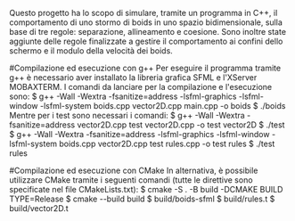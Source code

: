 Questo progetto ha lo scopo di simulare, tramite un programma in C++, il comportamento di
uno stormo di boids in uno spazio bidimensionale, sulla base di tre regole: separazione, allineamento
e coesione. Sono inoltre state aggiunte delle regole finalizzate a gestire il comportamento ai confini
dello schermo e il modulo della velocità dei boids.

#Compilazione ed esecuzione con g++
Per eseguire il programma tramite g++ è necessario aver installato la libreria grafica SFML e l'XServer MOBAXTERM.
I comandi da lanciare per la compilazione e l'esecuzione sono:
$ g++ -Wall -Wextra -fsanitize=address -lsfml-graphics -lsfml-window -lsfml-system
boids.cpp vector2D.cpp main.cpp -o boids
$ ./boids
Mentre per i test sono necessari i comandi:
$ g++ -Wall -Wextra -fsanitize=address vector2D.cpp test vector2D.cpp -o test vector2D
$ ./test
$ g++ -Wall -Wextra -fsanitize=address -lsfml-graphics -lsfml-window -lsfml-system
boids.cpp vector2D.cpp test rules.cpp -o test rules
$ ./test rules

#Compilazione ed esecuzione con CMake
In alternativa, è possibile utilizzare CMake tramite i seguenti comandi (tutte le direttive sono
specificate nel file CMakeLists.txt):
$ cmake -S . -B build -DCMAKE BUILD TYPE=Release
$ cmake --build build
$ build/boids-sfml 
$ build/rules.t 
$ build/vector2D.t 
